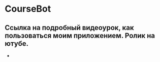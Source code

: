# CourseBot
## Ссылка на подробный видеоурок, как пользоваться моим приложением. Ролик на ютубе.
- 
